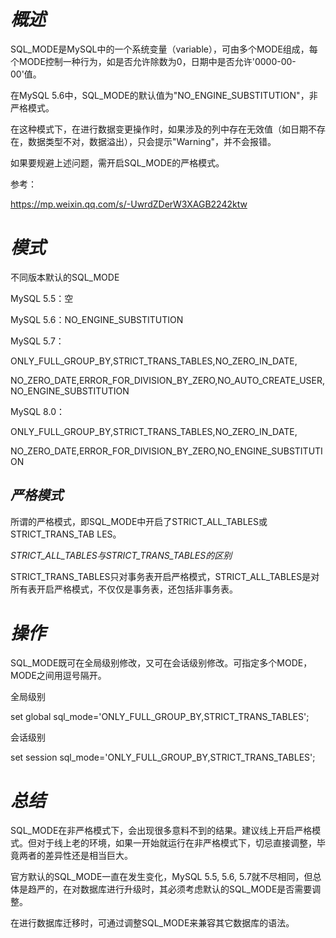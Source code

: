 # *概述*

SQL_MODE是MySQL中的一个系统变量（variable），可由多个MODE组成，每个MODE控制一种行为，如是否允许除数为0，日期中是否允许'0000-00-00'值。

在MySQL 5.6中，SQL_MODE的默认值为"NO_ENGINE_SUBSTITUTION"，非严格模式。

在这种模式下，在进行数据变更操作时，如果涉及的列中存在无效值（如日期不存在，数据类型不对，数据溢出），只会提示"Warning"，并不会报错。

如果要规避上述问题，需开启SQL_MODE的严格模式。

 

参考：

https://mp.weixin.qq.com/s/-UwrdZDerW3XAGB2242ktw

 

# *模式*

不同版本默认的SQL_MODE

MySQL 5.5：空

MySQL 5.6：NO_ENGINE_SUBSTITUTION

MySQL 5.7：

ONLY_FULL_GROUP_BY,STRICT_TRANS_TABLES,NO_ZERO_IN_DATE,

NO_ZERO_DATE,ERROR_FOR_DIVISION_BY_ZERO,NO_AUTO_CREATE_USER, NO_ENGINE_SUBSTITUTION

MySQL 8.0：

ONLY_FULL_GROUP_BY,STRICT_TRANS_TABLES,NO_ZERO_IN_DATE,

NO_ZERO_DATE,ERROR_FOR_DIVISION_BY_ZERO,NO_ENGINE_SUBSTITUTION

 

## *严格模式*

所谓的严格模式，即SQL_MODE中开启了STRICT_ALL_TABLES或STRICT_TRANS_TAB LES。

*STRICT_ALL_TABLES与STRICT_TRANS_TABLES的区别*

STRICT_TRANS_TABLES只对事务表开启严格模式，STRICT_ALL_TABLES是对所有表开启严格模式，不仅仅是事务表，还包括非事务表。

 

# *操作*

SQL_MODE既可在全局级别修改，又可在会话级别修改。可指定多个MODE，MODE之间用逗号隔开。

全局级别

set global sql_mode='ONLY_FULL_GROUP_BY,STRICT_TRANS_TABLES';

会话级别

set session sql_mode='ONLY_FULL_GROUP_BY,STRICT_TRANS_TABLES';

 

# *总结*

SQL_MODE在非严格模式下，会出现很多意料不到的结果。建议线上开启严格模式。但对于线上老的环境，如果一开始就运行在非严格模式下，切忌直接调整，毕竟两者的差异性还是相当巨大。

官方默认的SQL_MODE一直在发生变化，MySQL 5.5, 5.6, 5.7就不尽相同，但总体是趋严的，在对数据库进行升级时，其必须考虑默认的SQL_MODE是否需要调整。

在进行数据库迁移时，可通过调整SQL_MODE来兼容其它数据库的语法。

 

 